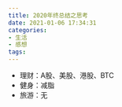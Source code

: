 ```yaml
---
title: 2020年终总结之思考
date: 2021-01-06 17:34:31
categories:
- 生活
- 感想
tags:
---
```


- 理财：A股、美股、港股、BTC
- 健身：减脂
- 旅游：无

